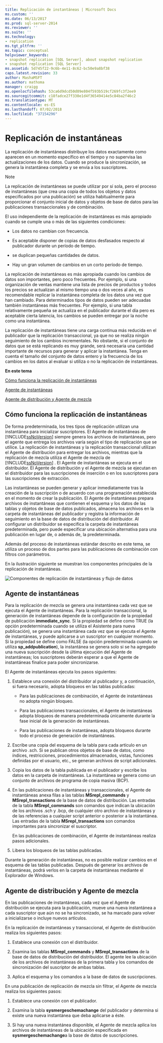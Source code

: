 ```yaml
---
title: Replicación de instantáneas | Microsoft Docs
ms.custom: ''
ms.date: 06/13/2017
ms.prod: sql-server-2014
ms.reviewer: ''
ms.suite: ''
ms.technology:
- replication
ms.tgt_pltfrm: ''
ms.topic: conceptual
helpviewer_keywords:
- snapshot replication [SQL Server], about snapshot replication
- snapshot replication [SQL Server]
ms.assetid: 5d745f22-9c6b-4e11-8c62-bc50e9a8bf38
caps.latest.revision: 33
author: MashaMSFT
ms.author: mathoma
manager: craigg
ms.openlocfilehash: 53ca6d9dcd50d09e804f593b519cf269fc3f2ee9
ms.sourcegitcommit: c18fadce27f330e1d4f36549414e5c84ba2f46c2
ms.translationtype: MT
ms.contentlocale: es-ES
ms.lasthandoff: 07/02/2018
ms.locfileid: "37154296"
---
```

# <a name="snapshot-replication"></a>Replicación de instantáneas
  La replicación de instantáneas distribuye los datos exactamente como aparecen en un momento específico en el tiempo y no supervisa las actualizaciones de los datos. Cuando se produce la sincronización, se genera la instantánea completa y se envía a los suscriptores.  
  
> [!NOTE]  
>  La replicación de instantáneas se puede utilizar por sí sola, pero el proceso de instantáneas (que crea una copia de todos los objetos y datos especificados por una publicación) se utiliza habitualmente para proporcionar el conjunto inicial de datos y objetos de base de datos para las publicaciones transaccionales y de combinación.  
  
 El uso independiente de la replicación de instantáneas es más apropiado cuando se cumple una o más de las siguientes condiciones:  
  
-   Los datos no cambian con frecuencia.  
  
-   Es aceptable disponer de copias de datos desfasados respecto al publicador durante un período de tiempo.  
  
-   se duplican pequeñas cantidades de datos.  
  
-   Hay un gran volumen de cambios en un corto período de tiempo.  
  
 La replicación de instantáneas es más apropiada cuando los cambios de datos son importantes, pero poco frecuentes. Por ejemplo, si una organización de ventas mantiene una lista de precios de productos y todos los precios se actualizan al mismo tiempo una o dos veces al año, es recomendable replicar la instantánea completa de los datos una vez que han cambiado. Para determinados tipos de datos pueden ser adecuadas también instantáneas más frecuentes. Por ejemplo, si una tabla relativamente pequeña se actualiza en el publicador durante el día pero es aceptable cierta latencia, los cambios se pueden entregar por la noche como una instantánea.  
  
 La replicación de instantáneas tiene una carga continua más reducida en el publicador que la replicación transaccional, ya que no se realiza ningún seguimiento de los cambios incrementales. No obstante, si el conjunto de datos que se está replicando es muy grande, será necesaria una cantidad importante de recursos para generar y aplicar la instantánea. Tenga en cuenta el tamaño del conjunto de datos entero y la frecuencia de los cambios en los datos al evaluar si utiliza o no la replicación de instantáneas.  
  
 **En este tema**  
  
 [Cómo funciona la replicación de instantáneas](#HowWorks)  
  
 [Agente de instantáneas](#SnapshotAgent)  
  
 [Agente de distribución y Agente de mezcla](#DistAgent)  
  
##  <a name="HowWorks"></a> Cómo funciona la replicación de instantáneas  
 De forma predeterminada, los tres tipos de replicación utilizan una instantánea para inicializar suscriptores. El Agente de instantáneas de [!INCLUDE[ssNoVersion](../../includes/ssnoversion-md.md)] siempre genera los archivos de instantáneas, pero el agente que entrega los archivos varía según el tipo de replicación que se utilice. La replicación de instantáneas y la replicación transaccional utilizan el Agente de distribución para entregar los archivos, mientras que la replicación de mezcla utiliza el Agente de mezcla de [!INCLUDE[ssNoVersion](../../includes/ssnoversion-md.md)] . El Agente de instantáneas se ejecuta en el distribuidor. El Agente de distribución y el Agente de mezcla se ejecutan en el distribuidor para las suscripciones de inserción o en los suscriptores para las suscripciones de extracción.  
  
 Las instantáneas se pueden generar y aplicar inmediatamente tras la creación de la suscripción o de acuerdo con una programación establecida en el momento de crear la publicación. El Agente de instantáneas prepara archivos de instantáneas que contienen el esquema y los datos de las tablas y objetos de base de datos publicados, almacena los archivos en la carpeta de instantáneas del publicador y registra la información de seguimiento en la base de datos de distribución del distribuidor. Al configurar un distribuidor se especifica la carpeta de instantáneas predeterminada, pero puede especificar una ubicación alternativa para una publicación en lugar de, o además de, la predeterminada.  
  
 Además del proceso de instantáneas estándar descrito en este tema, se utiliza un proceso de dos partes para las publicaciones de combinación con filtros con parámetros.  
  
 En la ilustración siguiente se muestran los componentes principales de la replicación de instantáneas.  
  
 ![Componentes de replicación de instantáneas y flujo de datos](media/snapshot.gif "Componentes de replicación de instantáneas y flujo de datos")  
  
##  <a name="SnapshotAgent"></a> Agente de instantáneas  
 Para la replicación de mezcla se genera una instantánea cada vez que se ejecuta el Agente de instantáneas. Para la replicación transaccional, la generación de instantáneas depende de la configuración de la propiedad de publicación **immediate_sync**. Si la propiedad se define como TRUE (la opción predeterminada cuando se utiliza el Asistente para nueva publicación), se genera una instantánea cada vez que se ejecuta el Agente de instantáneas, y puede aplicarse a un suscriptor en cualquier momento. Si la propiedad se define como FALSE (la opción predeterminada cuando se utiliza **sp_addpublication**), la instantánea se genera solo si se ha agregado una nueva suscripción desde la última ejecución del Agente de instantáneas; los suscriptores deberán esperar a que el Agente de instantáneas finalice para poder sincronizarse.  
  
 El Agente de instantáneas ejecuta los pasos siguientes:  
  
1.  Establece una conexión del distribuidor al publicador y, a continuación, si fuera necesario, adopta bloqueos en las tablas publicadas:  
  
    -   Para las publicaciones de combinación, el Agente de instantáneas no adopta ningún bloqueo.  
  
    -   Para las publicaciones transaccionales, el Agente de instantáneas adopta bloqueos de manera predeterminada únicamente durante la fase inicial de la generación de instantáneas.  
  
    -   Para las publicaciones de instantáneas, adopta bloqueos durante todo el proceso de generación de instantáneas.  
  
2.  Escribe una copia del esquema de la tabla para cada artículo en un archivo .sch. Si se publican otros objetos de base de datos, como índices, restricciones, procedimientos almacenados, vistas, funciones definidas por el usuario, etc., se generan archivos de script adicionales.  
  
3.  Copia los datos de la tabla publicada en el publicador y escribe los datos en la carpeta de instantáneas. La instantánea se genera como un conjunto de archivos de programa de copia masiva (BCP).  
  
4.  En las publicaciones de instantáneas y transaccionales, el Agente de instantáneas anexa filas a las tablas **MSrepl_commands** y **MSrepl_transactions** de la base de datos de distribución. Las entradas de la tabla **MSrepl_commands** son comandos que indican la ubicación de los archivos .sch y .bcp, de cualquier otro archivo de instantáneas y de las referencias a cualquier script anterior o posterior a la instantánea. Las entradas de la tabla **MSrepl_transactions** son comandos importantes para sincronizar el suscriptor.  
  
     En las publicaciones de combinación, el Agente de instantáneas realiza pasos adicionales.  
  
5.  Libera los bloqueos de las tablas publicadas.  
  
 Durante la generación de instantáneas, no es posible realizar cambios en el esquema de las tablas publicadas. Después de generar los archivos de instantáneas, podrá verlos en la carpeta de instantáneas mediante el Explorador de Windows.  
  
##  <a name="DistAgent"></a> Agente de distribución y Agente de mezcla  
 En las publicaciones de instantáneas, cada vez que el Agente de distribución se ejecuta para la publicación, mueve una nueva instantánea a cada suscriptor que aún no se ha sincronizado, se ha marcado para volver a inicializarse o incluye nuevos artículos.  
  
 En la replicación de instantáneas y transaccional, el Agente de distribución realiza los siguientes pasos:  
  
1.  Establece una conexión con el distribuidor.  
  
2.  Examina las tablas **MSrepl_commands** y **MSrepl_transactions** de la base de datos de distribución del distribuidor. El agente lee la ubicación de los archivos de instantáneas de la primera tabla y los comandos de sincronización del suscriptor de ambas tablas.  
  
3.  Aplica el esquema y los comandos a la base de datos de suscripciones.  
  
 En una publicación de replicación de mezcla sin filtrar, el Agente de mezcla realiza los siguientes pasos:  
  
1.  Establece una conexión con el publicador.  
  
2.  Examina la tabla **sysmergeschemachange** del publicador y determina si existe una nueva instantánea que deba aplicarse a éste.  
  
3.  Si hay una nueva instantánea disponible, el Agente de mezcla aplica los archivos de instantáneas de la ubicación especificada en **sysmergeschemachange**a la base de datos de suscripciones.  
  
  
